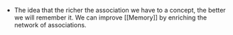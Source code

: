 - The idea that the richer the association we have to a concept, the better we will remember it. We can improve [[Memory]] by enriching the network of associations.